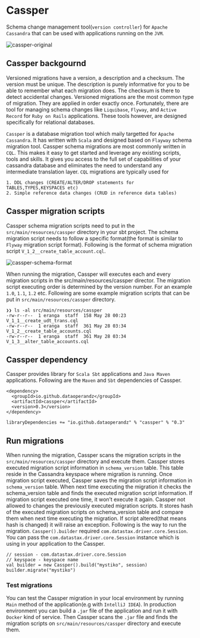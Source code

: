 # Cassper

Schema change management tool(`version controller`) for `Apache Cassandra` that can be used with applications running on the `JVM`.

![cassper-original](https://user-images.githubusercontent.com/65799952/82756510-53b45980-9df8-11ea-9e9c-215639d6e0b1.png)


## Cassper backgournd

Versioned migrations have a version, a description and a checksum. The version must be unique. The description is purely informative for you to be able to remember what each migration does. The checksum is there to detect accidental changes. Versioned migrations are the most common type of migration. They are applied in order exactly once. Fortunately, there are tool for managing schema changes like `Liquibase`, `Flyway`, and `Active Record` for `Ruby on Rails` applications. These tools however, are designed specifically for relational databases.

`Cassper` is a database migration tool which maily targetted for `Apache Cassandra`. It has written with `Scala` and designed based on `Flayway` schema migration tool. Cassper schema migrations are most commonly written in `CQL`. This makes it easy to get started and leverage any existing scripts, tools and skills. It gives you access to the full set of capabilities of your cassandra database and eliminates the need to understand any intermediate translation layer. `CQL` migrations are typically used for

```
1. DDL changes (CREATE/ALTER/DROP statements for TABLES,TYPES,KEYSPACES etc)
2. Simple reference data changes (CRUD in reference data tables)
```


## Cassper migration scripts

Cassper schema migration scripts need to put in the `src/main/resources/cassper` directory in your sbt project. The schema migration script needs to follow a specific format(the format is similar to `Flyway` migration script format). Following is the format of schema migration script `V_1_2__create_table_account.cql`.

![cassper-schema-format](https://user-images.githubusercontent.com/2450752/83220095-1295af80-a140-11ea-82d2-05fc2f333cab.png)

When running the migration, Cassper will executes each and every migration scripts in the src/main/resources/cassper director. The migration script executing order is determined by the version number. For an example `1.0`, `1.1`, `1.2` etc. Following are some example migration scripts that can be put in `src/main/resources/cassper` directory.

```
❯❯ ls -al src/main/resources/cassper
-rw-r--r--  1 eranga  staff  158 May 28 00:23 V_1_1__create_udt_trans.cql
-rw-r--r--  1 eranga  staff  361 May 28 03:34 V_1_2__create_table_accounts.cql
-rw-r--r--  1 eranga  staff  361 May 28 03:34 V_1_3__alter_table_accounts.cql
```


## Cassper dependency

Cassper provides library for `Scala Sbt` applications and `Java Maven` applications. Following are the `Maven` and `Sbt` dependencies of Cassper.

```
<dependency>
  <groupId>io.github.dataoperandz</groupId>
  <artifactId>cassper</artifactId>
  <version>0.3</version>
</dependency>
```

```
libraryDependencies += "io.github.dataoperandz" % "cassper" % "0.3"
```


## Run migrations

When running the migration, Cassper scans the migration scripts in the `src/main/resources/cassper` directory and execute them. Cassper stores executed migration script information in `schema_version` table. This table reside in the Cassandra keyspace where migration is running. Once migration script executed, Cassper saves the migration script information in `schema_version` table. When next time executing the migration it checks the schema_version table and finds the executed migration script information. If migration script executed one time, it won’t execute it again. Cassper not allowed to changes the previously executed migration scripts. It stores hash of the executed migration scripts on schema_version table and compare them when next time executing the migration. If script altered(that means hash is changed) it will raise an exception. Following is the way to run the migration. `Cassper().builder` required `com.datastax.driver.core.Session`. You can pass the `com.datastax.driver.core.Session` instance which is using in your application to the Cassper.

```
// session - com.datastax.driver.core.Session
// keyspace - keyspace name
val builder = new Cassper().build("mystiko", session)
builder.migrate("mystiko")
```


### Test migrations

You can test the Cassper migration in your local environment by running `Main` method of the application(e.g with `IntelliJ IDEA`). In production environment you can build a `.jar` file of the application and run it with `Docker` kind of service. Then Cassper scans the `.jar` file and finds the migration scripts on `src/main/resources/cassper` directory and execute them.
